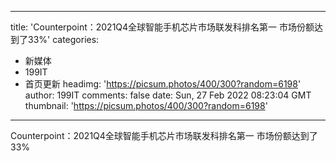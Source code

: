 
---
title: 'Counterpoint：2021Q4全球智能手机芯片市场联发科排名第一  市场份额达到了33%'
categories: 
 - 新媒体
 - 199IT
 - 首页更新
headimg: 'https://picsum.photos/400/300?random=6198'
author: 199IT
comments: false
date: Sun, 27 Feb 2022 08:23:04 GMT
thumbnail: 'https://picsum.photos/400/300?random=6198'
---

<div>   
Counterpoint：2021Q4全球智能手机芯片市场联发科排名第一  市场份额达到了33%  
</div>
            